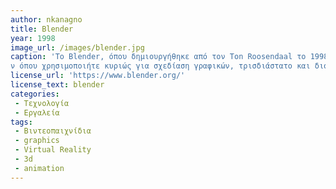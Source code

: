 ```yaml
---
author: nkanagno
title: Blender
year: 1998
image_url: /images/blender.jpg
caption: 'To Blender, όπου δημιουργήθηκε από τον Ton Roosendaal το 1998, είναι ενα πρόγραμμα ανάπτυξης και κατασκεύης 3D γραφικώ
ν όπου χρησιμοποιήτε κυριώς για σχεδίαση γραφικών, τρισδιάστατο και δισδιάστατο animation καθώς και video editing. Επίσης μέσω της επιλογής vr που παρέχει το blender μπορεί κάποιος να δημιουργήσει περιβάλλοντα και σκηνές τρισδιάστατων κινουμένων σχεδίων, στις οποίες ο χρήστης να συμμετέχει μέσα, βιώνοντας τις σαν να βρίσκεται εκεί όχι μόνο ψυχικά αλλά και σωματικά, δηλαδή σαν την νέα του πραγματικότητα.'
license_url: 'https://www.blender.org/'
license_text: blender
categories:
 - Τεχνολογία
 - Εργαλεία 
tags:
 - Βιντεοπαιχνίδια
 - graphics
 - Virtual Reality
 - 3d
 - animation
---
```


